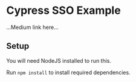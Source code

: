 # Cypress SSO Example
...Medium link here...

## Setup
You will need NodeJS installed to run this.

Run `npm install` to install required dependencies.